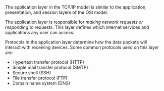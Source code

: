 
The application layer in the TCP/IP model is similar to the application, presentation, and session layers of the OSI model. 

The application layer is responsible for *making network requests or responding* to requests. This layer defines which internet services and applications any user can access.

Protocols in the application layer determine how the data packets will interact with receiving devices. Some common protocols used on this layer are: 

- Hypertext transfer protocol (HTTP)
- Simple mail transfer protocol (SMTP)
- Secure shell (SSH)
- File transfer protocol (FTP)
- Domain name system (DNS)

